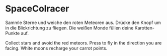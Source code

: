 # SpaceColracer
Sammle Sterne und weiche den roten Meteoren aus. Drücke den Knopf um in die Blickrichtung zu fliegen. Die weißen Monde füllen deine Karotten-Punkte auf.

Collect stars and avoid the red meteors. Press to fly in the direction you are facing. White moons recharge your carrot points.
